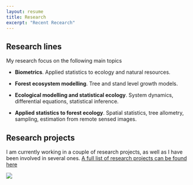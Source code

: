 ```yaml
---
layout: resume
title: Research 
excerpt: "Recent Recearch"
---
```



## Research lines
My research focus on the following main topics

* __Biometrics__. Applied statistics to ecology and natural resources.

* __Forest ecosystem modelling__.  Tree and stand level growth models.

* __Ecological modelling and statistical ecology__. System dynamics, differential equations, statistical inference.

* __Applied statistics to forest ecology__. Spatial statistics, tree allometry, sampling, estimation from remote sensed images.


## Research projects

I am currently working in a couple of research projects, as well as I have been involved in several ones. [A full list of research projects can be found here](./resproj.md)


![](images/droneYo.JPG)


<!-- ### Footer
Last updated: August 2020 -->


